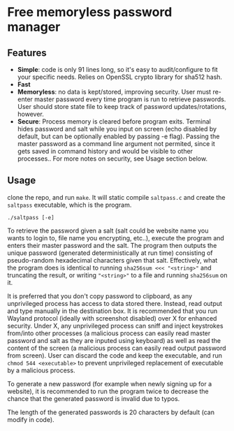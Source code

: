 # Free memoryless password manager
## Features
- **Simple**: code is only 91 lines long, so it's easy to audit/configure to fit your specific needs. Relies on OpenSSL crypto library for sha512 hash.
- **Fast**
- **Memoryless**: no data is kept/stored, improving security. User must re-enter master password every time program is run to retrieve passwords. User should store state file to keep track of password updates/rotations, however.
- **Secure**: Process memory is cleared before program exits. Terminal hides password and salt while you input on screen (echo disabled by default, but can be optionally enabled by passing -e flag). Passing the master password as a command line argument not permited, since it gets saved in command history and would be visible to other processes.. For more notes on security, see Usage section below.

## Usage
clone the repo, and run ```make```. It will static compile ```saltpass.c``` and create the ```saltpass``` executable, which is the program.

```
./saltpass [-e]
```


To retrieve the password given a salt (salt could be website name you wants to login to, file name you encrypting, etc..), execute the program and enters their master password and the salt. The program then outputs the unique password (generated deterministically at run time) consisting of pseudo-random hexadecimal characters given that salt. Effectively, what the program does is identical to running ```sha256sum <<< "<string>"``` and truncating the result, or writing ```"<string>"``` to a file and running ```sha256sum``` on it.


It is preferred that you don't copy password to clipboard, as any unprivileged process has access to data stored there. Instead, read output and type manually in the destination box. It is recommended that you run Wayland protocol (ideally with screenshot disabled) over X for enhanced security. Under X, any unprivileged process can sniff and inject keystrokes from/into other processes (a malicious process can easily read master password and salt as they are inputed using keyboard) as well as read the content of the screen (a malicious process can easily read output password from screen). User can discard the code and keep the executable, and run ```chmod 544 <executable>``` to prevent unprivileged replacement of executable by a malicious process.

To generate a new password (for example when newly signing up for a website), it is recommended to run the program twice to decrease the chance that the generated password is invalid due to typos. 

The length of the generated passwords is 20 characters by default (can modify in code).
